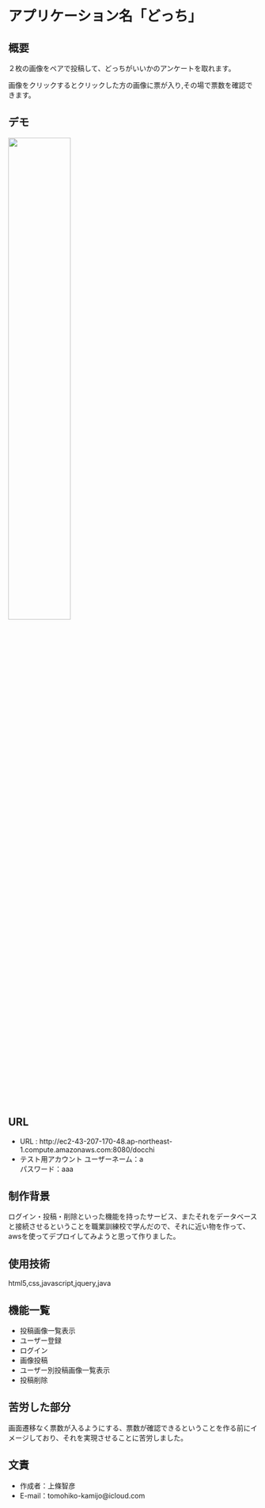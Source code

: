 # アプリケーション名「どっち」


## 概要
２枚の画像をペアで投稿して、どっちがいいかのアンケートを取れます。

画像をクリックするとクリックした方の画像に票が入り,その場で票数を確認できます。

## デモ
<img src="https://github.com/tmhk10/docchi/assets/100889070/af205c59-8db4-47ba-ab41-65253e610990" width="50%">

## URL
<ul>
<li>URL : http://ec2-43-207-170-48.ap-northeast-1.compute.amazonaws.com:8080/docchi
<li>テスト用アカウント   ユーザーネーム：a<br> パスワード：aaa
</ul>

## 制作背景
ログイン・投稿・削除といった機能を持ったサービス、またそれをデータベースと接続させるということを職業訓練校で学んだので、それに近い物を作って、awsを使ってデプロイしてみようと思って作りました。

## 使用技術
html5,css,javascript,jquery,java

## 機能一覧
<ul>
  <li>投稿画像一覧表示
  <li>ユーザー登録
  <li>ログイン
  <li>画像投稿
  <li>ユーザー別投稿画像一覧表示
  <li>投稿削除
</ul>

## 苦労した部分
画面遷移なく票数が入るようにする、票数が確認できるということを作る前にイメージしており、それを実現させることに苦労しました。

## 文責
<ul>
<li>作成者：上條智彦<br>
<li>E-mail：tomohiko-kamijo@icloud.com<br>
</ul>

